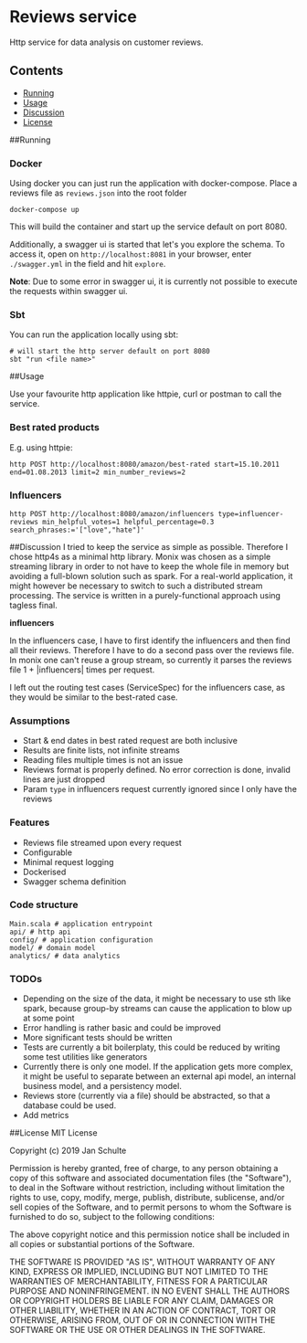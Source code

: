 # Reviews service
Http service for data analysis on customer reviews.

## Contents
* [Running](#Running)
* [Usage](#Usage)
* [Discussion](#Discussion)
* [License](#License)

##Running

### Docker
Using docker you can just run the application with docker-compose.
Place a reviews file as `reviews.json` into the root folder
```
docker-compose up
```
This will build the container and start up the service default on port 8080.

Additionally, a swagger ui is started that let's you explore the schema. 
To access it, open on `http://localhost:8081` in your browser, enter `./swagger.yml` in the field and hit `explore`.

**Note**: Due to some error in swagger ui, it is currently not possible to execute the requests
within swagger ui. 

### Sbt
You can run the application locally using sbt:
```
# will start the http server default on port 8080
sbt "run <file name>" 
```

##Usage

Use your favourite http application like httpie, curl or postman to call the service.

### Best rated products
E.g. using httpie:
```
http POST http://localhost:8080/amazon/best-rated start=15.10.2011 end=01.08.2013 limit=2 min_number_reviews=2
```

### Influencers
``` 
http POST http://localhost:8080/amazon/influencers type=influencer-reviews min_helpful_votes=1 helpful_percentage=0.3 search_phrases:='["love","hate"]'
```

##Discussion
I tried to keep the service as simple as possible. Therefore I chose http4s as a minimal http library.
Monix was chosen as a simple streaming library in order to not have to keep the whole file in 
memory but avoiding a full-blown solution such as spark. For a real-world application, it might however be necessary to 
switch to such a distributed stream processing.
The service is written in a purely-functional approach using tagless final.

**influencers** 

In the influencers case, I have to first identify the influencers and then find all their reviews.
Therefore I have to do a second pass over the reviews file. In monix one can't reuse a group stream,
so currently it parses the reviews file 1 + |influencers| times per request.

I left out the routing test cases (ServiceSpec) for the influencers case, as they would be 
similar to the best-rated case.    
  
### Assumptions
* Start & end dates in best rated request are both inclusive
* Results are finite lists, not infinite streams   
* Reading files multiple times is not an issue
* Reviews format is properly defined. No error correction is done, invalid lines are just dropped
* Param `type` in influencers request currently ignored since I only have the reviews

### Features
* Reviews file streamed upon every request
* Configurable
* Minimal request logging
* Dockerised 
* Swagger schema definition

### Code structure
```
Main.scala # application entrypoint
api/ # http api
config/ # application configuration
model/ # domain model
analytics/ # data analytics 
```

### TODOs
* Depending on the size of the data, it might be necessary to use sth like spark, because group-by streams 
  can cause the application to blow up at some point
* Error handling is rather basic and could be improved
* More significant tests should be written 
* Tests are currently a bit boilerplaty, this could be reduced by writing some test utilities like generators
* Currently there is only one model. If the application gets more complex, it might be useful to separate
  between an external api model, an internal business model, and a persistency model.
* Reviews store (currently via a file) should be abstracted, so that a database could be used.
* Add metrics 

##License
MIT License

Copyright (c) 2019 Jan Schulte

Permission is hereby granted, free of charge, to any person obtaining a copy
of this software and associated documentation files (the "Software"), to deal
in the Software without restriction, including without limitation the rights
to use, copy, modify, merge, publish, distribute, sublicense, and/or sell
copies of the Software, and to permit persons to whom the Software is
furnished to do so, subject to the following conditions:

The above copyright notice and this permission notice shall be included in all
copies or substantial portions of the Software.

THE SOFTWARE IS PROVIDED "AS IS", WITHOUT WARRANTY OF ANY KIND, EXPRESS OR
IMPLIED, INCLUDING BUT NOT LIMITED TO THE WARRANTIES OF MERCHANTABILITY,
FITNESS FOR A PARTICULAR PURPOSE AND NONINFRINGEMENT. IN NO EVENT SHALL THE
AUTHORS OR COPYRIGHT HOLDERS BE LIABLE FOR ANY CLAIM, DAMAGES OR OTHER
LIABILITY, WHETHER IN AN ACTION OF CONTRACT, TORT OR OTHERWISE, ARISING FROM,
OUT OF OR IN CONNECTION WITH THE SOFTWARE OR THE USE OR OTHER DEALINGS IN THE
SOFTWARE.
